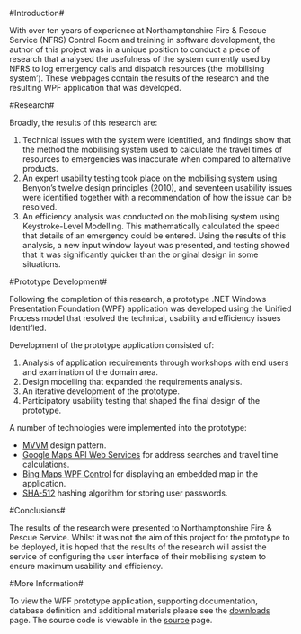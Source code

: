 #Introduction#

With over ten years of experience at Northamptonshire Fire & Rescue Service (NFRS) Control Room and training in software development, the author of this project was in a unique position to conduct a piece of research that analysed the usefulness of the system currently used by NFRS to log emergency calls and dispatch resources (the ‘mobilising system’).  These webpages contain the results of the research and the resulting WPF application that was developed.

#Research#

Broadly, the results of this research are:

1. Technical issues with the system were identified, and findings show that the method the mobilising system used to calculate the travel times of resources to emergencies was inaccurate when compared to alternative products.  
2. An expert usability testing took place on the mobilising system using Benyon’s twelve design principles (2010), and seventeen usability issues were identified together with a recommendation of how the issue can be resolved.
3. An efficiency analysis was conducted on the mobilising system using Keystroke-Level Modelling.  This mathematically calculated the speed that details of an emergency could be entered.  Using the results of this analysis, a new input window layout was presented, and testing showed that it was significantly quicker than the original design in some situations. 

#Prototype Development#

Following the completion of this research, a prototype .NET Windows Presentation Foundation (WPF) application was developed using the Unified Process model that resolved the technical, usability and efficiency issues identified.

Development of the prototype application consisted of:

1. Analysis of application requirements through workshops with end users and examination of the domain area. 
2. Design modelling that expanded the requirements analysis.
3. An iterative development of the prototype.
4. Participatory usability testing that shaped the final design of the prototype.

A number of technologies were implemented into the prototype:

- [MVVM](http://en.wikipedia.org/wiki/Model_View_ViewModel) design pattern.
- [Google Maps API Web Services](https://developers.google.com/maps/documentation/webservices/) for address searches and travel time calculations.
- [Bing Maps WPF Control](http://msdn.microsoft.com/en-GB/library/hh750210.aspx) for displaying an embedded map in the application.
- [SHA-512](http://en.wikipedia.org/wiki/SHA-2) hashing algorithm for storing user passwords.

#Conclusions#

The results of the research were presented to Northamptonshire Fire & Rescue Service.  Whilst it was not the aim of this project for the prototype to be deployed, it is hoped that the results of the research will assist the service of configuring the user interface of their mobilising system to ensure maximum usability and efficiency.

#More Information#

To view the WPF prototype application, supporting documentation, database definition and additional materials please see the [downloads](https://bitbucket.org/sstanford/optimising-fire-service-emergency-call-handling-and-resource/downloads) page.  The source code is viewable in the [source](https://bitbucket.org/sstanford/optimising-fire-service-emergency-call-handling-and-resource/src) page.